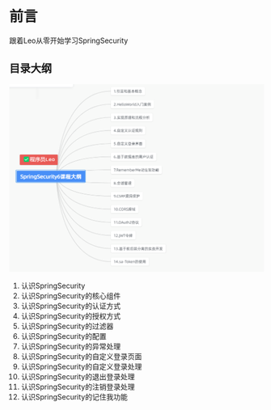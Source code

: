 # 前言
跟着Leo从零开始学习SpringSecurity


## 目录大纲
![img.png](img.png)

1. 认识SpringSecurity
2. 认识SpringSecurity的核心组件
3. 认识SpringSecurity的认证方式
4. 认识SpringSecurity的授权方式
5. 认识SpringSecurity的过滤器
6. 认识SpringSecurity的配置
7. 认识SpringSecurity的异常处理
8. 认识SpringSecurity的自定义登录页面
9. 认识SpringSecurity的自定义登录处理
10. 认识SpringSecurity的退出登录处理
11. 认识SpringSecurity的注销登录处理
12. 认识SpringSecurity的记住我功能